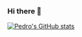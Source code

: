 ### Hi there 👋

[![Pedro's GitHub stats](https://github-readme-stats.vercel.app/api?username=pedrohakial&bg_color=1e1e2e&text_color=cdd6f4&icon_color=cba6f7&title_color=94e2d5)](https://github.com/pedrohakial/github-readme-stats)

<!--
**pedrohakial/pedrohakial** is a ✨ _special_ ✨ repository because its `README.md` (this file) appears on your GitHub profile.

Here are some ideas to get you started:

- 🔭 I’m currently working on ...
- 🌱 I’m currently learning ...
- 👯 I’m looking to collaborate on ...
- 🤔 I’m looking for help with ...
- 💬 Ask me about ...
- 📫 How to reach me: ...
- 😄 Pronouns: ...
- ⚡ Fun fact: ...
-->
